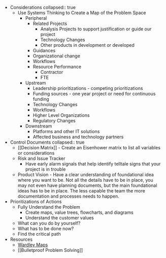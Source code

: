- Considerations
  collapsed:: true
	- Use Systems Thinking to Create a Map of the Problem Space
		- Peripheral
			- Related Projects
				- Analysis Projects to support justification or guide our project
				- Technology Changes
				- Other products in development or developed
			- Guidances
			- Organizational change
			- Workflows
			- Resource Performance
				- Contractor
				- FTE
		- Upstream
			- Leadership prioritizations - competing prioritizations
			- Funding sources - one year project or need for continuous funding
			- Technology Changes
			- Workflows
			- Higher Level Organizations
			- Regulatory Changes
		- Downstream
			- Platforms and other IT solutions
			- Affected business and technology partners
- Control Documents
  collapsed:: true
	- [[Decision Matrix]] - Create an Eisenhower matrix to list all variables or considerations
	- Risk and Issue Tracker
		- Have early alarm signals that help identify telltale signs that your project is in trouble
	- Product Vision - Have a clear understanding of foundational idea where you want to be. Not all the details have to be in place, you may not even have planning documents, but the main foundational ideas has to be in place. The less capable the team the more documentation and processes needs to happen.
- Prioritizations of Actions
	- Fully Understand the Problem
		- Create maps, value trees, flowcharts, and diagrams
		- Understand the customer values
	- What can you do by yourself?
	- What has to be done now?
	- Find the critical path
- Resources
	- [Wardley Maps](https://miro.com/blog/wardley-maps-whiteboard-canvas/)
	- [[Bulletproof Problem Solving]]